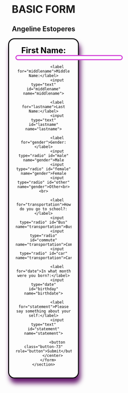 
<head>
    <meta charset="UTF-8">
    <meta name="viewport" content="width=device-width, initial-scale=1.0">
    <title>pt5</title>
    <style>
        body {
            background-image: url(https://img.freepik.com/premium-photo/abstract-pastel-colors-background-pink-blue-light-wrinkled-fabric_642878-146.jpg);
            background-repeat: no-repeat;
            background-size: 100%;
            margin: 1%;
            text-align: center;
        }
        h1 {
            font-size: xx-large;
        }
        form {
            margin: 0 auto;
            color: black;
            border-radius:  20px;
            border: solid;
            box-shadow: 5px 15px 15px rgb(103, 27, 110);
            width: 35%;
            padding: 20px;
        }
        input {
            font-size: 25px;
            padding: 5px;
            height: 15px;
            border-radius: 10px 10px 10px;
            border: solid rgb(211, 60, 216);
        }
        label{
            justify-content: center;
            align-items: center;
            font-size: 25px;
            display: block;
            font-weight: bold;
        }
    </style>
</head>
<body>
    <h1>BASIC FORM</h1>
    <h2>Angeline Estoperes</h2>
    <section>
        <form>
            <center>
                <label for="firstname">First Name:</label>
                <input type="text" id="firstname" name="firstname">

                <label for="middlename">Middle Name:</label>
                <input type="text" id="middlename" name="middlename">

                <label for="lastname">Last Name:</label>
                <input type="text" id="lastname" name="lastname">

                <label for="gender">Gender:</label>
                <input type="radio" id="male" name="gender">Male
                <input type="radio" id="female" name="gender">Female
                <input type="radio" id="other" name="gender">Other<br><br>

                <label for="transportation">How do you go to school?:</label>
                <input type="radio" id="Bus" name="transportation">Bus
                <input type="radio" id="commute" name="transportation">Commute
                <input type="radio" id="car" name="transportation">Car

                <label for="date">In what month were you born?:</label>
                <input type="date" id="birthday" name="birthdate">

                <label for="statement">Please say something about your self:</label>
                <input type="text" id="statement" name="statement">
                
                <button class="button-73" role="button">Submit</button>
            </center>
        </form>
    </section>
</body>
</html>
